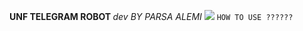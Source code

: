 <b>UNF TELEGRAM ROBOT </b>
<i>dev BY PARSA ALEMI</i>
<img src=http://unf.xzn.ir/bot.png>
<code>HOW TO USE ??????</code>
